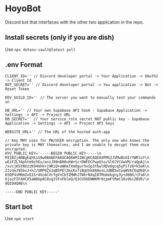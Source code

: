 # HoyoBot

Discord bot that interfaces with the other two application in the repo.

## Install secrets (only if you are dish)

Use `npx dotenv-vault@latest pull`

## .env Format
```
CLIENT_ID='' // Discord developer portal -> Your Application -> OAuth2 -> Client Id
BOT_SECRET='' // Discord developer portal -> You application -> Bot -> Reset Token

DEV_GUILD_ID='' // The server you want to manually test your commands on

DB_URL='' // Your own Supabase API hook - Supabase Application -> Settings -> API -> Project URL
DB_SECRET='' // Your service_role secret NOT public key - Supabase Application -> Settings -> API -> Project API keys

WEBSITE_URL='' // The URL of the hosted auth-app

// Key MHY uses for PW/USER encryption. The only one who knows the private key is MHY themselves, and I am unable to decypt them once encrypted.
HYV_PUBLIC_KEY='-----BEGIN PUBLIC KEY-----\n
MIIBIjANBgkqhkiG9w0BAQEFAAOCAQ8AMIIBCgKCAQEA4PMS2JVMwBsOIrYWRluY\n
wEiFZL7Aphtm9z5Eu/anzJ09nB00uhW+ScrDWFECPwpQto/GlOJYCUwVM/raQpAj\n
/xvcjK5tNVzzK94mhk+j9RiQ+aWHaTXmOgurhxSp3YbwlRDvOgcq5yPiTz0+kSeK\n
ZJcGeJ95bvJ+hJ/UMP0Zx2qB5PElZmiKvfiNqVUk8A8oxLJdBB5eCpqWV6CUqDKQ\n
KSQP4sM0mZvQ1Sr4UcACVcYgYnCbTZMWhJTWkrNXqI8TMomekgny3y+d6NX/cFa6\n
6jozFIF4HCX5aW8bp8C8vq2tFvFbleQ/Q3CU56EWWKMrOcpmFtRmC18s9biZBVR/\n
8QIDAQAB\n 

-----END PUBLIC KEY-----' 
```

## Start bot
Use `npm start`